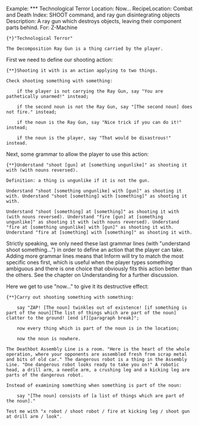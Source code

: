Example: *** Technological Terror
Location: Now...
RecipeLocation: Combat and Death
Index: SHOOT command, and ray gun disintegrating objects
Description: A ray gun which destroys objects, leaving their component parts behind.
For: Z-Machine

  

``` inform7
{*}"Technological Terror"

The Decomposition Ray Gun is a thing carried by the player.
```

  
First we need to define our shooting action:

  

``` inform7
{**}Shooting it with is an action applying to two things.

Check shooting something with something:

	if the player is not carrying the Ray Gun, say "You are pathetically unarmed!" instead;

	if the second noun is not the Ray Gun, say "[The second noun] does not fire." instead;

	if the noun is the Ray Gun, say "Nice trick if you can do it!" instead;

	if the noun is the player, say "That would be disastrous!" instead.
```

  
Next, some grammar to allow the player to use this action:

  

``` inform7
{**}Understand "shoot [gun] at [something ungunlike]" as shooting it with (with nouns reversed).

Definition: a thing is ungunlike if it is not the gun.

Understand "shoot [something ungunlike] with [gun]" as shooting it with. Understand "shoot [something] with [something]" as shooting it with.

Understand "shoot [something] at [something]" as shooting it with (with nouns reversed). Understand "fire [gun] at [something ungunlike]" as shooting it with (with nouns reversed). Understand "fire at [something ungunlike] with [gun]" as shooting it with. Understand "fire at [something] with [something]" as shooting it with.
```

  
Strictly speaking, we only need these last grammar lines (with "understand shoot something...") in order to define an action that the player can take. Adding more grammar lines means that Inform will try to match the most specific ones first, which is useful when the player types something ambiguous and there is one choice that obviously fits this action better than the others. See the chapter on Understanding for a further discussion.

  
Here we get to use "now..." to give it its destructive effect:

  

``` inform7
{**}Carry out shooting something with something:

	say "ZAP! [The noun] twinkles out of existence! [if something is part of the noun][The list of things which are part of the noun] clatter to the ground! [end if][paragraph break]";

	now every thing which is part of the noun is in the location;

	now the noun is nowhere.

The Deathbot Assembly Line is a room. "Here is the heart of the whole operation, where your opponents are assembled fresh from scrap metal and bits of old car." The dangerous robot is a thing in the Assembly Line. "One dangerous robot looks ready to take you on!" A robotic head, a drill arm, a needle arm, a crushing leg and a kicking leg are parts of the dangerous robot.

Instead of examining something when something is part of the noun:

	say "[The noun] consists of [a list of things which are part of the noun]."

Test me with "x robot / shoot robot / fire at kicking leg / shoot gun at drill arm / look".
```

